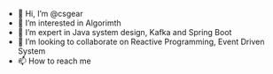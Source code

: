 - 👋 Hi, I’m @csgear
- 👀 I’m interested in Algorimth
- 🌱 I’m expert in Java system design, Kafka and Spring Boot
- 💞️ I’m looking to collaborate on Reactive Programming, Event Driven System
- 📫 How to reach me 

<!---
csgear/csgear is a ✨ special ✨ repository because its `README.md` (this file) appears on your GitHub profile.
You can click the Preview link to take a look at your changes.
--->
